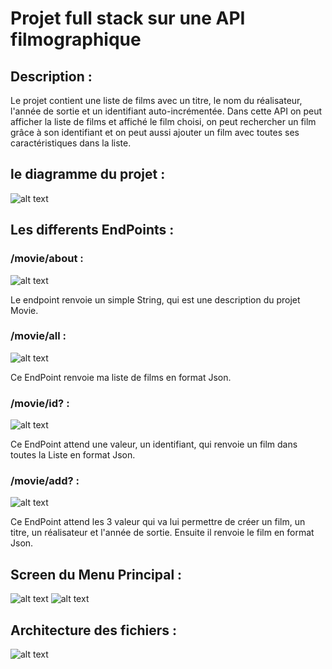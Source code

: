 # Projet full stack sur une API filmographique 

## Description :

 Le projet contient une liste de films avec un titre, le nom du réalisateur, l'année de sortie et un identifiant auto-incrémentée. Dans cette API on peut afficher la liste de films et affiché le film choisi, on peut rechercher un film grâce à son identifiant et on peut aussi ajouter un film avec toutes ses caractéristiques dans la liste.

## le diagramme du projet :

![alt text](https://zupimages.net/up/19/51/ebw4.jpg)

## Les differents EndPoints :

### /movie/about :

![alt text](https://zupimages.net/up/19/51/txqb.jpg)

Le endpoint renvoie un simple String, qui est une description du projet Movie.

### /movie/all : 

![alt text](https://zupimages.net/up/19/51/d2xs.jpg)

Ce EndPoint renvoie ma liste de films en format Json.

### /movie/id? :

![alt text](https://zupimages.net/up/19/51/64l3.jpg)

Ce EndPoint attend une valeur, un identifiant, qui renvoie un film dans toutes la Liste en format Json. 

### /movie/add? :

![alt text](https://zupimages.net/up/19/51/5eou.jpg)

Ce EndPoint attend les 3 valeur qui va lui permettre de créer un film, un titre, un réalisateur et l'année de sortie.
Ensuite il renvoie le film en format Json.

## Screen du Menu Principal :

![alt text](https://zupimages.net/up/19/51/xb0l.jpg)
![alt text](https://zupimages.net/up/19/51/d40k.jpg)

## Architecture des fichiers :

![alt text](https://zupimages.net/up/19/51/yey3.jpg)



